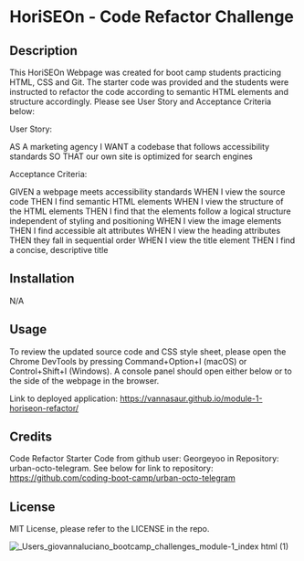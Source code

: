 # HoriSEOn - Code Refactor Challenge 

## Description

This HoriSEOn Webpage was created for boot camp students practicing HTML, CSS and Git. The starter code was provided and the students were instructed to refactor the code according to semantic HTML elements and structure accordingly. Please see User Story and Acceptance Criteria below: 

User Story: 

AS A marketing agency
I WANT a codebase that follows accessibility standards
SO THAT our own site is optimized for search engines

Acceptance Criteria:

GIVEN a webpage meets accessibility standards
WHEN I view the source code
THEN I find semantic HTML elements
WHEN I view the structure of the HTML elements
THEN I find that the elements follow a logical structure independent of styling and positioning
WHEN I view the image elements
THEN I find accessible alt attributes
WHEN I view the heading attributes
THEN they fall in sequential order
WHEN I view the title element
THEN I find a concise, descriptive title

## Installation
N/A

## Usage

To review the updated source code and CSS style sheet, please open the Chrome DevTools by pressing Command+Option+I (macOS) or Control+Shift+I (Windows). A console panel should open either below or to the side of the webpage in the browser.

Link to deployed application: https://vannasaur.github.io/module-1-horiseon-refactor/

## Credits

Code Refactor Starter Code from github user: Georgeyoo in Repository: urban-octo-telegram. See below for link to repository: https://github.com/coding-boot-camp/urban-octo-telegram

## License

MIT License, please refer to the LICENSE in the repo.


![_Users_giovannaluciano_bootcamp_challenges_module-1_index html (1)](https://github.com/Vannasaur/module-1-horiseon-refactor/assets/141793843/53e0b1d6-d208-4d36-9e0b-c502609cfc51)

